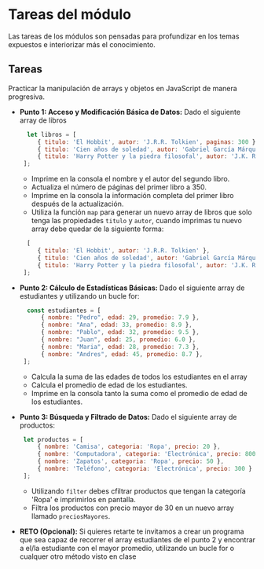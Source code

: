 # Tareas del módulo

Las tareas de los módulos son pensadas para profundizar en los temas expuestos e interiorizar más el conocimiento. 

## Tareas
Practicar la manipulación de arrays y objetos en JavaScript de manera progresiva.

 - **Punto 1: Acceso y Modificación Básica de Datos:** Dado el siguiente array de libros
   ```javascript
     let libros = [
        { titulo: 'El Hobbit', autor: 'J.R.R. Tolkien', paginas: 300 },
        { titulo: 'Cien años de soledad', autor: 'Gabriel García Márquez', paginas: 400 },
        { titulo: 'Harry Potter y la piedra filosofal', autor: 'J.K. Rowling', paginas: 350 }
    ];
   ```
    - Imprime en la consola el nombre y el autor del segundo libro.
    - Actualiza el número de páginas del primer libro a 350.
    - Imprime en la consola la información completa del primer libro después de la actualización.
    - Utiliza la función `map` para generar un nuevo array de libros que solo tenga las propiedades `titulo` y `autor`, cuando imprimas tu nuevo array debe quedar de la siguiente forma:
  
   ```javascript
     [
        { titulo: 'El Hobbit', autor: 'J.R.R. Tolkien' },
        { titulo: 'Cien años de soledad', autor: 'Gabriel García Márquez' },
        { titulo: 'Harry Potter y la piedra filosofal', autor: 'J.K. Rowling' }
    ];
   ```

- **Punto 2: Cálculo de Estadísticas Básicas:** Dado el siguiente array de estudiantes y utilizando un bucle for:
    ```javascript
      const estudiantes = [
          { nombre: "Pedro", edad: 29, promedio: 7.9 },
          { nombre: "Ana", edad: 33, promedio: 8.9 },
          { nombre: "Pablo", edad: 32, promedio: 9.5 },
          { nombre: "Juan", edad: 25, promedio: 6.0 },
          { nombre: "Maria", edad: 28, promedio: 7.3 },
          { nombre: "Andres", edad: 45, promedio: 8.7 },
     ];
    ```
    - Calcula la suma de las edades de todos los estudiantes en el array
    - Calcula el promedio de edad de los estudiantes.
    - Imprime en la consola tanto la suma como el promedio de edad de los estudiantes.


- **Punto 3: Búsqueda y Filtrado de Datos:** Dado el siguiente array de productos:
    ```javascript
     let productos = [
         { nombre: 'Camisa', categoria: 'Ropa', precio: 20 },
         { nombre: 'Computadora', categoria: 'Electrónica', precio: 800 },
         { nombre: 'Zapatos', categoria: 'Ropa', precio: 50 },
         { nombre: 'Teléfono', categoria: 'Electrónica', precio: 300 }
     ];

    ```
    
    - Utilizando `filter` debes cfiltrar productos que tengan la categoría 'Ropa' e imprimirlos en pantalla.
    - Filtra los productos con precio mayor de 30 en un nuevo array llamado `preciosMayores`.

- **RETO (Opcional):** Si quieres retarte te invitamos a crear un programa que sea capaz de recorrer el array estudiantes de el punto 2 y encontrar a el/la estudiante con el mayor promedio, utilizando un bucle for o cualquer otro método visto en clase
